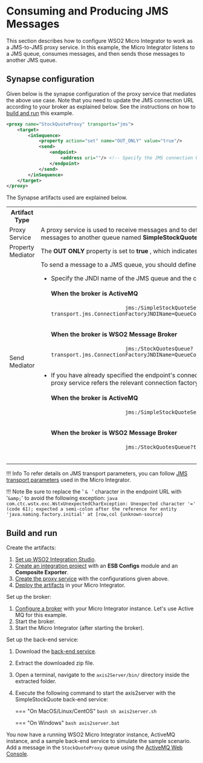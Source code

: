 # Consuming and Producing JMS Messages

This section describes how to configure WSO2 Micro Integrator to work as a JMS-to-JMS proxy service. In this example, the Micro Integrator listens to a JMS queue, consumes messages, and then sends those messages to another JMS queue.

## Synapse configuration

Given below is the synapse configuration of the proxy service that mediates the above use case. Note that you need to update the JMS connection URL according to your broker as explained below. See the instructions on how to [build and run](#build-and-run) this example.

```xml
<proxy name="StockQuoteProxy" transports="jms">
    <target>
        <inSequence>
            <property action="set" name="OUT_ONLY" value="true"/>
            <send>
                <endpoint>
                    <address uri=""/> <!-- Specify the JMS connection URL here -->
                </endpoint>
            </send>
        </inSequence>
    </target>
</proxy>
```

The Synapse artifacts used are explained below.

<table>
    <tr>
        <th>Artifact Type</th>
        <th>Description</th>
    </tr>
    <tr>
        <td>
            Proxy Service
        </td>
        <td>
            A proxy service is used to receive messages and to define the message flow. In the sample configuration above, the 'transports' property is set to 'jms', which allows the ESB to receive JMS messages. This proxy <b>StockQuoteProxy</b> and sends messages to another queue named <b>SimpleStockQuoteService</b>.
        </td>
    </tr>
    <tr>
        <td>Property Mediator</td>
        <td>
            The <b>OUT ONLY</b> property is set to <b>true</b> , which indicates that the message exchange is one-way. 
        </td>
    </tr>
    <tr>
        <td>Send Mediator</td>
        <td>
           To send a message to a JMS queue, you should define the JMS connection URL as the endpoint address (which should be invoked via the **Send** mediator). There are two ways to specify the endpoint URL: 
           <ul>
               <li>
                    Specify the JNDI name of the JMS queue and the connection factory parameters in the JMS connection URL as shown in the exampe below. Values of connection factory parameters depend on the type of the JMS broker. </br></br>
                    <b>When the broker is ActiveMQ</b></br>
                    <code>
                        jms:/SimpleStockQuoteService?transport.jms.ConnectionFactoryJNDIName=QueueConnectionFactory&java.naming.factory.initial=org.apache.activemq.jndi.ActiveMQInitialContextFactory&java.naming.provider.url=tcp://localhost:61616&transport.jms.DestinationType=queue
                    </code></br></br>
                    <b>When the broker is WSO2 Message Broker</b></br>
                    <code>
                        jms:/StockQuotesQueue?transport.jms.ConnectionFactoryJNDIName=QueueConnectionFactory&amp;java.naming.factory.initial=org.wso2.andes.jndi.PropertiesFileInitialContextFactory&amp;java.naming.provider.url=conf/jndi.properties&transport.jms.DestinationType=queue
                    </code>
               </li></br>
               <li>
                    If you have already specified the endpoint's connection factory parameters (for the JMS sender configuration) in the deployment.toml file, the connection URL in the proxy service should be as shown below. In this example, the endpoint URL of the proxy service refers the relevant connection factory in the deployment.toml file: </br></br>
                    <b>When the broker is ActiveMQ</b></br>
                    <code>
                        jms:/SimpleStockQuoteService?transport.jms.ConnectionFactory=QueueConnectionFactory
                    </code></br></br>
                    <b>When the broker is WSO2 Message Broker</b></br>
                    <code>
                        jms:/StockQuotesQueue?transport.jms.ConnectionFactory=QueueConnectionFactory
                    </code>
               </li>
           </ul>
        </td>
    </tr>
</table>

!!! Info
    To refer details on JMS transport parameters, you can follow [JMS transport parameters]({{base_path}}/reference/synapse-properties/transport-parameters/jms-transport-parameters/) used in the Micro Integrator.

!!! Note
    Be sure to replace the ' `& ` ' character in the endpoint URL with '`&amp;`' to avoid the following exception:
    ```java
    com.ctc.wstx.exc.WstxUnexpectedCharException: Unexpected character '=' (code 61); expected a semi-colon after the reference for entity 'java.naming.factory.initial' at [row,col {unknown-source}
    ``` 

## Build and run

Create the artifacts:

1. [Set up WSO2 Integration Studio]({{base_path}}/integrate/develop/installing-wso2-integration-studio).
2. [Create an integration project]({{base_path}}/integrate/develop/create-integration-project) with an <b>ESB Configs</b> module and an <b>Composite Exporter</b>.
3. [Create the proxy service]({{base_path}}/integrate/develop/creating-artifacts/creating-a-proxy-service) with the configurations given above.
4. [Deploy the artifacts]({{base_path}}/integrate/develop/deploy-artifacts) in your Micro Integrator.

Set up the broker:

1.  [Configure a broker]({{base_path}}/install-and-setup/setup/mi-setup/transport_configurations/configuring-transports/#configuring-the-jms-transport) with your Micro Integrator instance. Let's use Active MQ for this example.
2.  Start the broker.
3.  Start the Micro Integrator (after starting the broker).

Set up the back-end service:

1. Download the [back-end service](
https://github.com/wso2-docs/WSO2_EI/blob/master/Back-End-Service/axis2Server.zip).
2. Extract the downloaded zip file.
3. Open a terminal, navigate to the `axis2Server/bin/` directory inside the extracted folder.
4. Execute the following command to start the axis2server with the SimpleStockQuote back-end service:
   
    === "On MacOS/Linux/CentOS"
        ```bash
        sh axis2server.sh
        ```
          
    === "On Windows"
        ```bash
        axis2server.bat
        ```

You now have a running WSO2 Micro Integrator instance, ActiveMQ instance, and a sample back-end service to simulate the sample scenario.
Add a message in the `StockQuoteProxy` queue using the [ActiveMQ Web Console](https://activemq.apache.org/web-console.html).